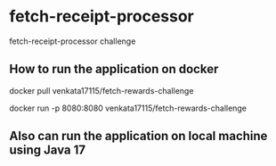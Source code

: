 # fetch-receipt-processor
fetch-receipt-processor challenge

## How to run the application on docker
docker pull venkata17115/fetch-rewards-challenge

docker run -p 8080:8080 venkata17115/fetch-rewards-challenge

## Also can run the application on local machine using Java 17